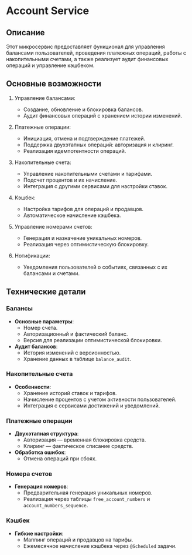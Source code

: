 # Account Service

## Описание

Этот микросервис предоставляет функционал для управления балансами пользователей, проведения платежных операций, работы с накопительными счетами, а также реализует аудит финансовых операций и управление кэшбеком.

## Основные возможности

1. Управление балансами:
   - Создание, обновление и блокировка балансов.
   - Аудит финансовых операций с хранением истории изменений.

2. Платежные операции:
   - Инициация, отмена и подтверждение платежей.
   - Поддержка двухэтапных операций: авторизация и клиринг.
   - Реализация идемпотентности операций.

3. Накопительные счета:
   - Управление накопительными счетами и тарифами.
   - Подсчет процентов и их начисление.
   - Интеграция с другими сервисами для настройки ставок.

4. Кэшбек:
   - Настройка тарифов для операций и продавцов.
   - Автоматическое начисление кэшбека.

5. Управление номерами счетов:
   - Генерация и назначение уникальных номеров.
   - Реализация через оптимистическую блокировку.

6. Нотификации:
   - Уведомления пользователей о событиях, связанных с их балансами и счетами.

## Технические детали

### Балансы
- **Основные параметры**:
  - Номер счета.
  - Авторизационный и фактический баланс.
  - Версия для реализации оптимистической блокировки.
- **Аудит балансов**:
  - История изменений с версионностью.
  - Хранение данных в таблице `balance_audit`.

### Накопительные счета
- **Особенности**:
  - Хранение историй ставок и тарифов.
  - Начисление процентов с учетом активности пользователей.
  - Интеграция с сервисами достижений и уведомлений.

### Платежные операции
- **Двухэтапная структура**:
  - Авторизация — временная блокировка средств.
  - Клиринг — фактическое списание средств.
- **Обработка ошибок**:
  - Отмена операций при сбоях.

### Номера счетов
- **Генерация номеров**:
  - Предварительная генерация уникальных номеров.
  - Реализация через таблицы `free_account_numbers` и `account_numbers_sequence`.

### Кэшбек
- **Гибкие настройки**:
  - Маппинг операций и продавцов на тарифы.
  - Ежемесячное начисление кэшбека через `@Scheduled` задачи.
